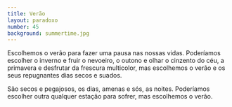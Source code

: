 ```yaml
---
title: Verão
layout: paradoxo
number: 45
background: summertime.jpg
---
```


Escolhemos o verão para fazer uma pausa nas nossas vidas. Poderíamos escolher o inverno e fruir o nevoeiro, o outono e olhar o cinzento do céu, a primavera e desfrutar da frescura multicolor, mas escolhemos o verão e os seus repugnantes dias secos e suados.

São secos e pegajosos, os dias, amenas e sós, as noites. Poderíamos escolher outra qualquer estação para sofrer, mas escolhemos o verão.
